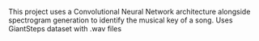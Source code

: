 This project uses a Convolutional Neural Network architecture alongside spectrogram generation to identify the musical key of a song. Uses GiantSteps dataset with .wav files
